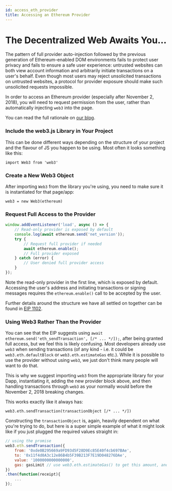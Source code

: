 ```yaml
---
id: access_eth_provider
title: Accessing an Ethereum Provider
---
```

# The Decentralized Web Awaits You...

The pattern of full provider auto-injection followed by the previous generation of Ethereum-enabled DOM environments fails to protect user privacy and fails to ensure a safe user experience: untrusted websites can both view account information and arbitrarily initiate transactions on a user's behalf. Even though most users may reject unsolicited transactions on untrusted websites, a protocol for provider exposure should make such unsolicited requests impossible.

In order to access an Ethereum provider (especially after November 2, 2018), you will need to request permission from the user, rather than automatically injecting `web3` into the page.

You can read the full rationale on [our blog](https://our.status.im/breaking-change-to-the-status-browser/).

### Include the web3.js Library in Your Project

This can be done different ways depending on the structure of your project and the flavour of JS you happen to be using. Most often it looks something like this:

`import Web3 from 'web3'`

### Create a New Web3 Object

After importing `Web3` from the library you're using, you need to make sure it is instantiated for that page/app:

`web3 = new Web3(ethereum)`

### Request Full Access to the Provider

```js
window.addEventListener('load', async () => {
    // Read-only provider is exposed by default
    console.log(await ethereum.send('net_version'));
    try {
        // Request full provider if needed
        await ethereum.enable();
        // Full provider exposed
    } catch (error) {
        // User denied full provider access
    }
});
```

Note the read-only provider in the first line, which is exposed by default. Accessing the user's address and initiating transactions or signing messages requires the `ethereum.enable()` call to be accepted by the user.

Further details around the structure we have all settled on together can be found in [EIP 1102](https://github.com/ethereum/EIPs/blob/master/EIPS/eip-1102.md).

### Using Web3 Rather Than the Provider

You can see that the EIP suggests using `await ethereum.send('eth_sendTransaction', [/* ... */]);`, after being granted full access, but we feel this is likely confusing. Most developers already use `web3` when sending transactions (of any kind - i.e. it could be `web3.eth.defaultBlock` or `web3.eth.estimateGas` etc.). While it is possible to use the provider without using `web3`, we just don't think many people will want to do that.

This is why we suggest importing `web3` from the appropriate library for your Dapp, instantiating it, adding the new provider block above, and then handling transactions through `web3` as your normally would before the November 2, 2018 breaking changes.

This works exactly like it always has:

`web3.eth.sendTransaction(transactionObject [/* ... */])`

Constructing the `transactionObject` is, again, heavily dependent on what you're trying to do, but here is a super simple example of what it might look like if you just plugged the required values straight in:

```js
// using the promise
web3.eth.sendTransaction({
    from: '0xde0B295669a9FD93d5F28D9Ec85E40f4cb697BAe',
    to: '0x11f4d0A3c12e86B4b5F39B213F7E19D048276DAe',
    value: '1000000000000000',
    gas: gasLimit // use web3.eth.estimateGas() to get this amount, and add a little for extra safety.
})
.then(function(receipt){
    ...
});
```





